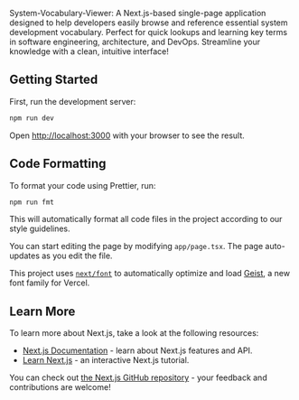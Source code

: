 System-Vocabulary-Viewer: A Next.js-based single-page application designed to help developers easily browse and reference essential system development vocabulary. Perfect for quick lookups and learning key terms in software engineering, architecture, and DevOps. Streamline your knowledge with a clean, intuitive interface!

## Getting Started

First, run the development server:

```bash
npm run dev
```

Open [http://localhost:3000](http://localhost:3000) with your browser to see the result.

## Code Formatting

To format your code using Prettier, run:

```bash
npm run fmt
```

This will automatically format all code files in the project according to our style guidelines.

You can start editing the page by modifying `app/page.tsx`. The page auto-updates as you edit the file.

This project uses [`next/font`](https://nextjs.org/docs/app/building-your-application/optimizing/fonts) to automatically optimize and load [Geist](https://vercel.com/font), a new font family for Vercel.

## Learn More

To learn more about Next.js, take a look at the following resources:

- [Next.js Documentation](https://nextjs.org/docs) - learn about Next.js features and API.
- [Learn Next.js](https://nextjs.org/learn) - an interactive Next.js tutorial.

You can check out [the Next.js GitHub repository](https://github.com/vercel/next.js) - your feedback and contributions are welcome!
